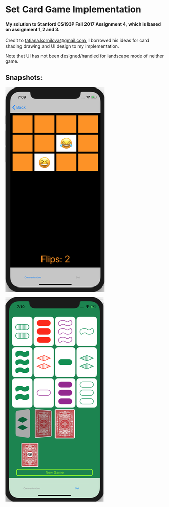 # Set Card Game Implementation
#### My solution to Stanford CS193P Fall 2017 Assignment 4, which is based on assignment 1,2 and 3.

Credit to tatiana.kornilova@gmail.com, I borrowed his ideas for card shading drawing and UI design to my implementation.

Note that UI has not been designed/handled for landscape mode of neither game.

## Snapshots:

![The Concentration Game](concentration.png)

![The Set Game](set.png)